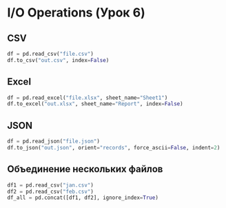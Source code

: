 # I/O Operations (Урок 6)

## CSV

``` python
df = pd.read_csv("file.csv")
df.to_csv("out.csv", index=False)
```

## Excel

``` python
df = pd.read_excel("file.xlsx", sheet_name="Sheet1")
df.to_excel("out.xlsx", sheet_name="Report", index=False)
```

## JSON

``` python
df = pd.read_json("file.json")
df.to_json("out.json", orient="records", force_ascii=False, indent=2)
```

## Объединение нескольких файлов

``` python
df1 = pd.read_csv("jan.csv")
df2 = pd.read_csv("feb.csv")
df_all = pd.concat([df1, df2], ignore_index=True)
```
